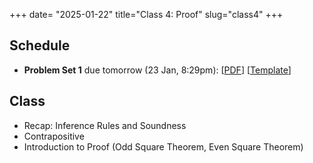 +++
date= "2025-01-22"
title="Class 4: Proof"
slug="class4"
+++

## Schedule

- **Problem Set 1** due tomorrow (23 Jan, 8:29pm): [[PDF](/docs/ps1.pdf)] [[Template](https://www.overleaf.com/read/vfmzgfghbsbh#023fd0)]

## Class

- Recap: Inference Rules and Soundness
- Contrapositive
- Introduction to Proof (Odd Square Theorem, Even Square Theorem)

<!-- 
10am Section: [[Slides (PDF)](https://www.dropbox.com/scl/fi/lh3xbiausblfkgapdcjlr/cs2120-class03-dave.pdf?rlkey=8rj2oyc4v4b3qcy1miihl9im1&dl=0)] [[Video](https://uva.hosted.panopto.com/Panopto/Pages/Viewer.aspx?id=815933e8-4a49-4f5e-b810-b26800f71062)]  
2pm Section: [[Slides (PDF)](https://virginia.box.com/s/z862nyy3frcwhrbxu70ts230widtmmhy)] [[Video](https://uva.hosted.panopto.com/Panopto/Pages/Viewer.aspx?id=00ae3c3b-b1f2-405c-a1b6-b26801397225)]
-->



